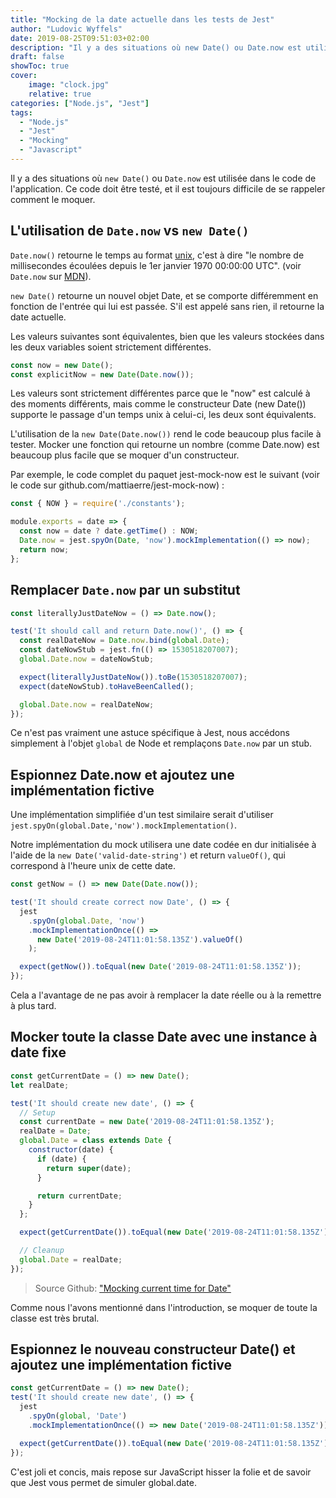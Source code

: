 ```yaml
---
title: "Mocking de la date actuelle dans les tests de Jest"
author: "Ludovic Wyffels"
date: 2019-08-25T09:51:03+02:00
description: "Il y a des situations où new Date() ou Date.now est utilisée dans le code de l’application. Ce code doit être testé, et il est toujours difficile de se rappeler comment le moquer."
draft: false
showToc: true
cover:
    image: "clock.jpg"
    relative: true
categories: ["Node.js", "Jest"]
tags:
  - "Node.js"
  - "Jest"
  - "Mocking"
  - "Javascript"
---
```


Il y a des situations où `new Date()` ou `Date.now` est utilisée dans le code de l'application. Ce code doit être testé, et il est toujours difficile de se rappeler comment le moquer.

## L'utilisation de `Date.now` vs `new Date()`

`Date.now()` retourne le temps au format [unix](https://en.wikipedia.org/wiki/Unix_time), c'est à dire "le nombre de millisecondes écoulées depuis le 1er janvier 1970 00:00:00 UTC". (voir `Date.now` sur [MDN](https://developer.mozilla.org/en-US/docs/Web/JavaScript/Reference/Global_Objects/Date/now)).

`new Date()` retourne un nouvel objet Date, et se comporte différemment en fonction de l'entrée qui lui est passée. S'il est appelé sans rien, il retourne la date actuelle.

Les valeurs suivantes sont équivalentes, bien que les valeurs stockées dans les deux variables soient strictement différentes.

```js
const now = new Date();
const explicitNow = new Date(Date.now());
```

Les valeurs sont strictement différentes parce que le "now" est calculé à des moments différents, mais comme le constructeur Date (new Date()) supporte le passage d'un temps unix à celui-ci, les deux sont équivalents.

L'utilisation de la `new Date(Date.now())` rend le code beaucoup plus facile à tester. Mocker une fonction qui retourne un nombre (comme Date.now) est beaucoup plus facile que se moquer d'un constructeur.

Par exemple, le code complet du paquet jest-mock-now est le suivant (voir le code sur github.com/mattiaerre/jest-mock-now) :

```js
const { NOW } = require('./constants');

module.exports = date => {
  const now = date ? date.getTime() : NOW;
  Date.now = jest.spyOn(Date, 'now').mockImplementation(() => now);
  return now;
};
```

## Remplacer `Date.now` par un substitut

```js
const literallyJustDateNow = () => Date.now();

test('It should call and return Date.now()', () => {
  const realDateNow = Date.now.bind(global.Date);
  const dateNowStub = jest.fn(() => 1530518207007);
  global.Date.now = dateNowStub;

  expect(literallyJustDateNow()).toBe(1530518207007);
  expect(dateNowStub).toHaveBeenCalled();

  global.Date.now = realDateNow;
});
```

Ce n'est pas vraiment une astuce spécifique à Jest, nous accédons simplement à l'objet `global` de Node et remplaçons `Date.now` par un stub.

## Espionnez Date.now et ajoutez une implémentation fictive

Une implémentation simplifiée d'un test similaire serait d'utiliser `jest.spyOn(global.Date,'now').mockImplementation()`.

Notre implémentation du mock utilisera une date codée en dur initialisée à l'aide de la `new Date('valid-date-string')` et return `valueOf()`, qui correspond à l'heure unix de cette date.

```js
const getNow = () => new Date(Date.now());

test('It should create correct now Date', () => {
  jest
    .spyOn(global.Date, 'now')
    .mockImplementationOnce(() =>
      new Date('2019-08-24T11:01:58.135Z').valueOf()
    );

  expect(getNow()).toEqual(new Date('2019-08-24T11:01:58.135Z'));
});
```

Cela a l'avantage de ne pas avoir à remplacer la date réelle ou à la remettre à plus tard.

## Mocker toute la classe Date avec une instance à date fixe

```js
const getCurrentDate = () => new Date();
let realDate;

test('It should create new date', () => {
  // Setup
  const currentDate = new Date('2019-08-24T11:01:58.135Z');
  realDate = Date;
  global.Date = class extends Date {
    constructor(date) {
      if (date) {
        return super(date);
      }

      return currentDate;
    }
  };

  expect(getCurrentDate()).toEqual(new Date('2019-08-24T11:01:58.135Z'));

  // Cleanup
  global.Date = realDate;
});
```

> Source Github: ["Mocking current time for Date"](https://github.com/facebook/jest/issues/2234#issuecomment-445867096)

Comme nous l'avons mentionné dans l'introduction, se moquer de toute la classe est très brutal.

## Espionnez le nouveau constructeur Date() et ajoutez une implémentation fictive

```js
const getCurrentDate = () => new Date();
test('It should create new date', () => {
  jest
    .spyOn(global, 'Date')
    .mockImplementationOnce(() => new Date('2019-08-24T11:01:58.135Z'));

  expect(getCurrentDate()).toEqual(new Date('2019-08-24T11:01:58.135Z'));
});
```

C'est joli et concis, mais repose sur JavaScript hisser la folie et de savoir que Jest vous permet de simuler global.date.
